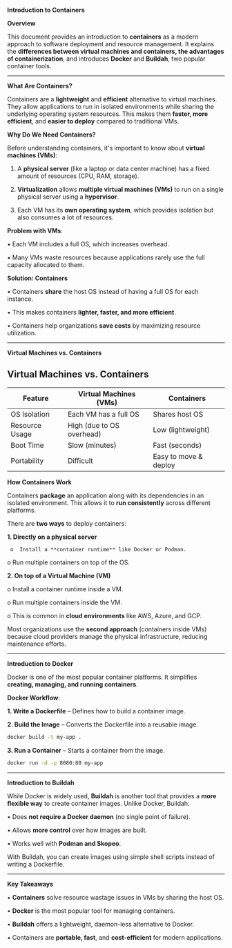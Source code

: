**Introduction to Containers**

**Overview**

This document provides an introduction to **containers** as a modern approach to software deployment and resource management. It explains the **differences between virtual machines and containers, the advantages of containerization**, and introduces **Docker** and **Buildah**, two popular container tools.

---

**What Are Containers?**

Containers are a **lightweight** and **efficient** alternative to virtual machines. They allow applications to run in isolated environments while sharing the underlying operating system resources. This makes them **faster, more efficient**, and **easier to deploy** compared to traditional VMs.

**Why Do We Need Containers?**

Before understanding containers, it's important to know about **virtual machines (VMs)**:

1.	A **physical server** (like a laptop or data center machine) has a fixed amount of resources (CPU, RAM, storage).
  
2.	**Virtualization** allows **multiple virtual machines (VMs)** to run on a single physical server using a **hypervisor**.
  
3.	Each VM has its **own operating system**, which provides isolation but also consumes a lot of resources.

**Problem with VMs**:

•	Each VM includes a full OS, which increases overhead.

•	Many VMs waste resources because applications rarely use the full capacity allocated to them.

**Solution: Containers**

•	Containers **share** the host OS instead of having a full OS for each instance.

•	This makes containers **lighter, faster, and more efficient**.

•	Containers help organizations **save costs** by maximizing resource utilization.

---

**Virtual Machines vs. Containers**

## Virtual Machines vs. Containers

| Feature            | Virtual Machines (VMs)    | Containers              |
|-------------------|------------------------|------------------------|
| OS Isolation     | Each VM has a full OS   | Shares host OS         |
| Resource Usage   | High (due to OS overhead) | Low (lightweight)      |
| Boot Time       | Slow (minutes)          | Fast (seconds)         |
| Portability     | Difficult               | Easy to move & deploy  |

**How Containers Work**

Containers **package** an application along with its dependencies in an isolated environment. This allows it to **run consistently** across different platforms.

There are **two ways** to deploy containers:

**1.	Directly on a physical server**

     o	Install a **container runtime** like Docker or Podman.

o	Run multiple containers on top of the OS.

**2.	On top of a Virtual Machine (VM)**

o	Install a container runtime inside a VM.

o	Run multiple containers inside the VM.

o	This is common in **cloud environments** like AWS, Azure, and GCP.

Most organizations use the **second approach** (containers inside VMs) because cloud providers manage the physical infrastructure, reducing maintenance efforts.

---

**Introduction to Docker**

Docker is one of the most popular container platforms. It simplifies **creating, managing, and running containers**.

**Docker Workflow**:

**1.	Write a Dockerfile** – Defines how to build a container image.

**2.	Build the Image** – Converts the Dockerfile into a reusable image.

```sh
docker build -t my-app .
```

**3.	Run a Container** – Starts a container from the image.

```sh
docker run -d -p 8080:80 my-app
```

---

**Introduction to Buildah**

While Docker is widely used, **Buildah** is another tool that provides a **more flexible way** to create container images. Unlike Docker, Buildah:

•	Does **not require a Docker daemon** (no single point of failure).

•	Allows **more control** over how images are built.

•	Works well with **Podman and Skopeo**.

With Buildah, you can create images using simple shell scripts instead of writing a Dockerfile.

---

**Key Takeaways**

•	**Containers** solve resource wastage issues in VMs by sharing the host OS.

•	**Docker** is the most popular tool for managing containers.

•	**Buildah** offers a lightweight, daemon-less alternative to Docker.

•	Containers are **portable, fast**, and **cost-efficient** for modern applications.

